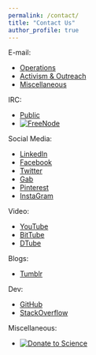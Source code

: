 ```yaml
---
permalink: /contact/
title: "Contact Us"
author_profile: true
---
```


E-mail:
- [Operations](mailto:InnovAnon-Inc@protonmail.com)
- [Activism & Outreach](mailto:InnovAnon-Inc@gmx.com)
- [Miscellaneous](mailto:InnovAnon-Inc@tutanota.com)

IRC:
- [Public](irc://lmaddox.chickenkiller.com:6667)
- [![FreeNode](https://kiwiirc.com/buttons/chat.freenode.net/InnovAnon.png)](https://kiwiirc.com/client?settings=9a8200094577cfb47c3c864b7bef6b56)

Social Media:
- [LinkedIn](https://www.linkedin.com/company/innovanon-inc)
- [Facebook](https://facebook.com/InnovAnon)
- [Twitter](https://twitter.com/InnovAnon)
- [Gab](https://gab.com/InnovAnon-Inc)
- [Pinterest](https://www.pinterest.com/pw/InnovAnon)
- [InstaGram](https://www.instagram.com/innovanon88)

Video:
- [YouTube](https://www.youtube.com/channel/UCwuziH7YCrIapzlR7lbCcAg)
- [BitTube](https://www.bitchute.com/channel/innovanon-inc)
- [DTube](https://d.tube/c/innovanon88)

Blogs:
- [Tumblr](https://www.tumblr.com/blog/innovanon-inc)

Dev:
- [GitHub](https://github.com/InnovAnon-Inc)
- [StackOverflow](https://stackoverflow.com/users/1456735/innovations-anonymous)

Miscellaneous:
- [![Donate to Science](https://boincstats.com/signature/-1/user/2354783/sig.png)](https://www.boincstats.com/bam)


